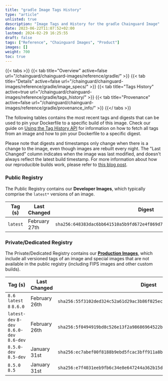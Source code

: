 ```yaml
---
title: "gradle Image Tags History"
type: "article"
unlisted: true
description: "Image Tags and History for the gradle Chainguard Image"
date: 2023-06-22T11:07:52+02:00
lastmod: 2024-02-29 16:25:55
draft: false
tags: ["Reference", "Chainguard Images", "Product"]
images: []
weight: 700
toc: true
---
```


{{< tabs >}}
{{< tab title="Overview" active=false url="/chainguard/chainguard-images/reference/gradle/" >}}
{{< tab title="Details" active=false url="/chainguard/chainguard-images/reference/gradle/image_specs/" >}}
{{< tab title="Tags History" active=true url="/chainguard/chainguard-images/reference/gradle/tags_history/" >}}
{{< tab title="Provenance" active=false url="/chainguard/chainguard-images/reference/gradle/provenance_info/" >}}
{{</ tabs >}}

The following tables contains the most recent tags and digests that can be used to pin your Dockerfile to a specific build of this image. Check our guide on [Using the Tag History API](/chainguard/chainguard-images/using-the-tag-history-api/) for information on how to fetch all tags from an image and how to pin your Dockerfile to a specific digest.

Please note that digests and timestamps only change when there is a change to the image, even though images are rebuilt every night. The "Last Changed" column indicates when the image was last modified, and doesn't always reflect the latest build timestamp. For more information about how our reproducible builds work, please refer to [this blog post](https://www.chainguard.dev/unchained/reproducing-chainguards-reproducible-image-builds).

### Public Registry
The Public Registry contains our **Developer Images**, which typically comprise the `latest*` versions of an image.

| Tag (s)   | Last Changed  | Digest                                                                    |
|-----------|---------------|---------------------------------------------------------------------------|
|  `latest` | February 27th | `sha256:648383dac6bb641510a5b9fd672e4f869d78287d09aad57c65a9c7547064142f` |


### Private/Dedicated Registry
The Private/Dedicated Registry contains our **[Production Images](https://www.chainguard.dev/chainguard-images)**, which include all versioned tags of an image and special images that are not available in the public registry (including FIPS images and other custom builds).

| Tag (s)                                     | Last Changed  | Digest                                                                    |
|---------------------------------------------|---------------|---------------------------------------------------------------------------|
|  `8.6` `latest` `8` `8.6.0`                 | February 26th | `sha256:55f3102ded324c52a61d29ac3b86f025ec2dd8360029ab021bdb8707d9cb6d01` |
|  `latest-dev` `8-dev` `8.6.0-dev` `8.6-dev` | February 26th | `sha256:5f0494919bd8c526e13f2a98686964522bb86e011fa87a9777074a5232c9a47f` |
|  `8.5.0-dev` `8.5-dev`                      | January 31st  | `sha256:ec7abef00f8188b9ebd5fcac3bff911a8b5ceb74cae1a03df2e6ccf116089afb` |
|  `8.5.0` `8.5`                              | January 31st  | `sha256:e7f4031eeb9fb6c34e8e647244a362b15d7158b49e621cb83eb21b834673512f` |

